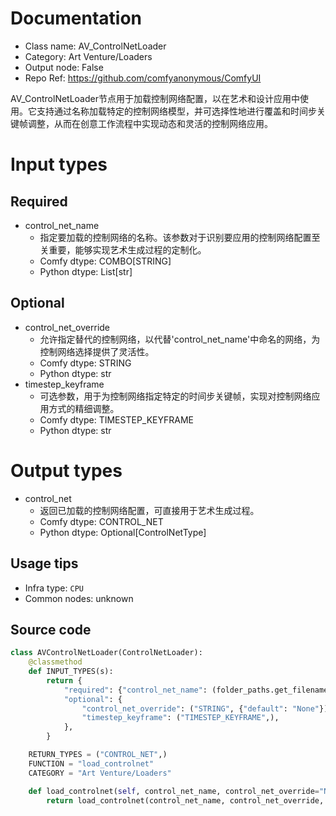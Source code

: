 
# Documentation
- Class name: AV_ControlNetLoader
- Category: Art Venture/Loaders
- Output node: False
- Repo Ref: https://github.com/comfyanonymous/ComfyUI

AV_ControlNetLoader节点用于加载控制网络配置，以在艺术和设计应用中使用。它支持通过名称加载特定的控制网络模型，并可选择性地进行覆盖和时间步关键帧调整，从而在创意工作流程中实现动态和灵活的控制网络应用。

# Input types
## Required
- control_net_name
    - 指定要加载的控制网络的名称。该参数对于识别要应用的控制网络配置至关重要，能够实现艺术生成过程的定制化。
    - Comfy dtype: COMBO[STRING]
    - Python dtype: List[str]
## Optional
- control_net_override
    - 允许指定替代的控制网络，以代替'control_net_name'中命名的网络，为控制网络选择提供了灵活性。
    - Comfy dtype: STRING
    - Python dtype: str
- timestep_keyframe
    - 可选参数，用于为控制网络指定特定的时间步关键帧，实现对控制网络应用方式的精细调整。
    - Comfy dtype: TIMESTEP_KEYFRAME
    - Python dtype: str

# Output types
- control_net
    - 返回已加载的控制网络配置，可直接用于艺术生成过程。
    - Comfy dtype: CONTROL_NET
    - Python dtype: Optional[ControlNetType]


## Usage tips
- Infra type: `CPU`
- Common nodes: unknown


## Source code
```python
class AVControlNetLoader(ControlNetLoader):
    @classmethod
    def INPUT_TYPES(s):
        return {
            "required": {"control_net_name": (folder_paths.get_filename_list("controlnet"),)},
            "optional": {
                "control_net_override": ("STRING", {"default": "None"}),
                "timestep_keyframe": ("TIMESTEP_KEYFRAME",),
            },
        }

    RETURN_TYPES = ("CONTROL_NET",)
    FUNCTION = "load_controlnet"
    CATEGORY = "Art Venture/Loaders"

    def load_controlnet(self, control_net_name, control_net_override="None", timestep_keyframe=None):
        return load_controlnet(control_net_name, control_net_override, timestep_keyframe=timestep_keyframe)

```
